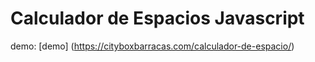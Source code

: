 # Calculador de Espacios Javascript

demo: [demo] (https://cityboxbarracas.com/calculador-de-espacio/)
